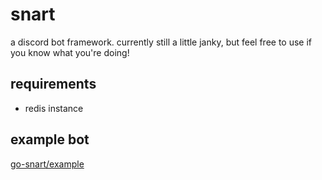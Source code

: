 snart
=====
a discord bot framework. currently still a little janky, but feel free to use if you know what you're doing!

requirements
------------
- redis instance

example bot
-----------
[go-snart/example](https://github.com/go-snart/example)
